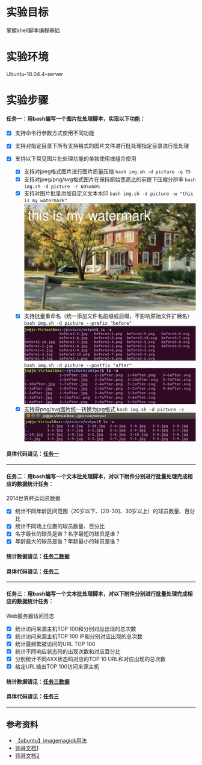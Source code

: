 # 实验目标

掌握shell脚本编程基础

# 实验环境

Ubuntu-18.04.4-server


# 实验步骤

#### 任务一：用bash编写一个图片批处理脚本，实现以下功能：
- [x] 支持命令行参数方式使用不同功能

- [x] 支持对指定目录下所有支持格式的图片文件进行批处理指定目录进行批处理
- [x] 支持以下常见图片批处理功能的单独使用或组合使用
  - [x] 支持对jpeg格式图片进行图片质量压缩
  `bash img.sh -d picture -q 75`
  - [x] 支持对jpeg/png/svg格式图片在保持原始宽高比的前提下压缩分辨率
  `bash img.sh -d picture -r 60%x60%`
  - [x] 支持对图片批量添加自定义文本水印
  `bash img.sh -d picture -w "this is my watermark"`
  ![](img/watermark.jpg)
  - [x] 支持批量重命名（统一添加文件名前缀或后缀，不影响原始文件扩展名）
  `bash img.sh -d picture --prefix "before"`
  ![](img\a.jpg)
  `bash img.sh -d picture --postfix "after"`
  ![](img\b.jpg)
  - [x] 支持将png/svg图片统一转换为jpg格式
  `bash img.sh -d picture -c`
  ![](img\c.jpg)
  
#### 具体代码请见：[任务一](Img.sh)

---

#### 任务二：用bash编写一个文本批处理脚本，对以下附件分别进行批量处理完成相应的数据统计任务：

2014世界杯运动员数据

- [x] 统计不同年龄区间范围（20岁以下、[20-30]、30岁以上）的球员数量、百分比
- [x] 统计不同场上位置的球员数量、百分比
- [x] 名字最长的球员是谁？名字最短的球员是谁？
- [x] 年龄最大的球员是谁？年龄最小的球员是谁？

#### 统计数据请见：[任务二数据](StatisticalData1.md)
#### 具体代码请见：[任务二](statistics1.sh)

---

#### 任务三：用bash编写一个文本批处理脚本，对以下附件分别进行批量处理完成相应的数据统计任务：

Web服务器访问日志

- [x] 统计访问来源主机TOP 100和分别对应出现的总次数
- [x] 统计访问来源主机TOP 100 IP和分别对应出现的总次数
- [x] 统计最频繁被访问的URL TOP 100
- [x] 统计不同响应状态码的出现次数和对应百分比
- [x] 分别统计不同4XX状态码对应的TOP 10 URL和对应出现的总次数
- [x] 给定URL输出TOP 100访问来源主机

#### 统计数据请见：[任务三数据](StatisticalData2.md)
#### 具体代码请见：[任务三](statistics2.sh)

---

## 参考资料

- [【ubuntu】imagemagick用法](https://www.cnblogs.com/xweiwei/archive/2011/02/21/1959467.html)
- [师哥文档1](https://github.com/CUCCS/linux-2019-HuanWoWeiLan/blob/exp04/exp04)
- [师哥文档2](https://github.com/CUCCS/linux-2019-jackcily/blob/job4/job4)
